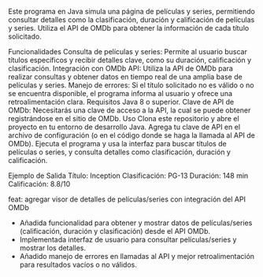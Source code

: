 Este programa en Java simula una página de películas y series, permitiendo consultar detalles como la clasificación, duración y calificación de películas y series. Utiliza el API de OMDb para obtener la información de cada título solicitado.

Funcionalidades
Consulta de películas y series: Permite al usuario buscar títulos específicos y recibir detalles clave, como su duración, calificación y clasificación.
Integración con OMDb API: Utiliza la API de OMDb para realizar consultas y obtener datos en tiempo real de una amplia base de películas y series.
Manejo de errores: Si el título solicitado no es válido o no se encuentra disponible, el programa informa al usuario y ofrece una retroalimentación clara.
Requisitos
Java 8 o superior.
Clave de API de OMDb: Necesitarás una clave de acceso a la API, la cual se puede obtener registrándose en el sitio de OMDb.
Uso
Clona este repositorio y abre el proyecto en tu entorno de desarrollo Java.
Agrega tu clave de API en el archivo de configuración (o en el código donde se haga la llamada al API de OMDb).
Ejecuta el programa y usa la interfaz para buscar títulos de películas o series, y consulta detalles como clasificación, duración y calificación.

Ejemplo de Salida
Título: Inception
Clasificación: PG-13
Duración: 148 min
Calificación: 8.8/10


feat: agregar visor de detalles de películas/series con integración del API OMDb

- Añadida funcionalidad para obtener y mostrar datos de películas/series (calificación, duración y clasificación) desde el API OMDb.
- Implementada interfaz de usuario para consultar películas/series y mostrar los detalles.
- Añadido manejo de errores en llamadas al API y mejor retroalimentación para resultados vacíos o no válidos.
